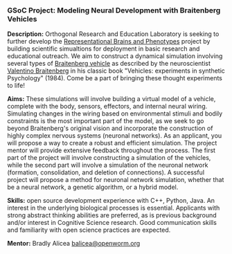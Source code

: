 ### GSoC Project: Modeling Neural Development with Braitenberg Vehicles

**Description:** Orthogonal Research and Education Laboratory is seeking to further develop the [Representational Brains and Phenotypes](https://representational-brains-phenotypes.weebly.com/) project by building scientific simualtions for deployment in basic research and educational outreach. We aim to construct a dynamical simulation involving several types of [Braitenberg vehicle](https://en.wikipedia.org/wiki/Braitenberg_vehicle) as described by the neuroscientist [Valentino Braitenberg](https://en.wikipedia.org/wiki/Valentino_Braitenberg) in his classic book "Vehicles: experiments in synthetic Psychology" (1984). Come be a part of bringing these thought experiments to life!


**Aims:**  These simulations will involve building a virtual model of a vehicle, complete with the body, sensors, effectors, and internal neural wiring. Simulating changes in the wiring based on environmental stimuli and bodily constraints is the most important part of the model, as we seek to go beyond Braitenberg's original vision and incorporate the construction of highly complex nervous systems (neuronal networks). As an applicant, you will propose a way to create a robust and efficient simulation. The project mentor will provide extensive feedback throughout the process. The first part of the project will involve constructing a simulation of the vehicles, while the second part will involve a simulation of the neuronal network (formation, consolidation, and deletion of connections). A successful project will propose a method for neuronal network simulation, whether that be a neural network, a genetic algorithm, or a hybrid model.  


**Skills:** open source development experience with C++, Python, Java. An interest in the underlying biological processes is essential. Applicants with strong abstract thinking abilities are preferred, as is previous background and/or interest in Cognitive Science research. Good communication skills and familiarity with open science practices are expected.  

**Mentor:** Bradly Alicea [balicea@openworm.org](mailto:balicea@openworm.org)  
